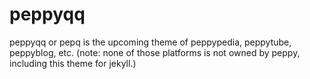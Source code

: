 # peppyqq
peppyqq or pepq is the upcoming theme of peppypedia, peppytube, peppyblog, etc. (note: none of those platforms is not owned by peppy, including this theme for jekyll.)
